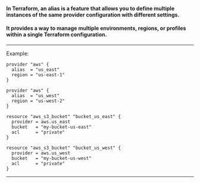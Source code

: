 


#### In Terraform, an alias is a feature that allows you to define multiple instances of the same provider configuration with different settings.

#### It provides a way to manage multiple environments, regions, or profiles within a single Terraform configuration.



__________________________________________________________________________________________



Example:


```hcl
provider "aws" {
  alias  = "us_east"
  region = "us-east-1"
}

provider "aws" {
  alias  = "us_west"
  region = "us-west-2"
}

resource "aws_s3_bucket" "bucket_us_east" {
  provider = aws.us_east
  bucket   = "my-bucket-us-east"
  acl      = "private"
}

resource "aws_s3_bucket" "bucket_us_west" {
  provider = aws.us_west
  bucket   = "my-bucket-us-west"
  acl      = "private"
}

```



__________________________________________________________________________________________
